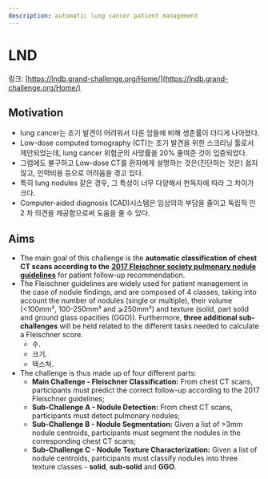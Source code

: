 ```yaml
---
description: automatic lung cancer patient management
---
```


# LND

링크: [https://lndb.grand-challenge.org/Home/](https://lndb.grand-challenge.org/Home/)

## Motivation

* lung cancer는 조기 발견이 어려워서 다른 암들에 비해 생존률이 더디게 나아졌다.
* Low-dose computed tomography \(CT\)는 조기 발견을 위한 스크리닝 툴로서 제안되었는데, lung cancer 위험군의 사망률을 20% 줄여준 것이 입증되었다.
* 그럼에도 불구하고 Low-dose CT를 환자에게 설명하는 것은\(진단하는 것은\) 쉽지않고, 인력비용 등으로 어려움을 겪고 있다.
* 특히  lung nodules 같은 경우, 그 특성이 너무 다양해서 판독자에 따라 그 차이가 크다.
* Computer-aided diagnosis \(CAD\)시스템은 임상의의 부담을 줄이고 독립적 인 2 차 의견을 제공함으로써 도움을 줄 수 있다.



## Aims

* The main goal of this challenge is the **automatic classification of chest CT scans according to the** [**2017 Fleischner society pulmonary nodule guidelines**](https://pubs.rsna.org/doi/full/10.1148/radiol.2017161659) for patient follow-up recommendation. 
* The Fleischner guidelines are widely used for patient management in the case of nodule findings, and are composed of 4 classes, taking into account the number of nodules \(single or multiple\), their volume \(&lt;100mm³, 100-250mm³ and ⩾250mm³\) and texture \(solid, part solid and ground glass opacities \(GGO\)\). Furthermore, **three additional sub-challenges** will be held related to the different tasks needed to calculate a Fleischner score. 
  * 수.
  * 크기.
  * 텍스쳐.
* The challenge is thus made up of four different parts:
  * **Main Challenge - Fleischner Classification:** From chest CT scans, participants must predict the correct follow-up according to the 2017 Fleischner guidelines;
  * **Sub-Challenge A - Nodule Detection:** From chest CT scans, participants must detect pulmonary nodules;
  * **Sub-Challenge B - Nodule Segmentation:** Given a list of &gt;3mm nodule centroids, participants must segment the nodules in the corresponding chest CT scans;
  * **Sub-Challenge C - Nodule Texture Characterization:** Given a list of nodule centroids, participants must classify nodules into three texture classes - **solid**, **sub-solid** and **GGO**.



